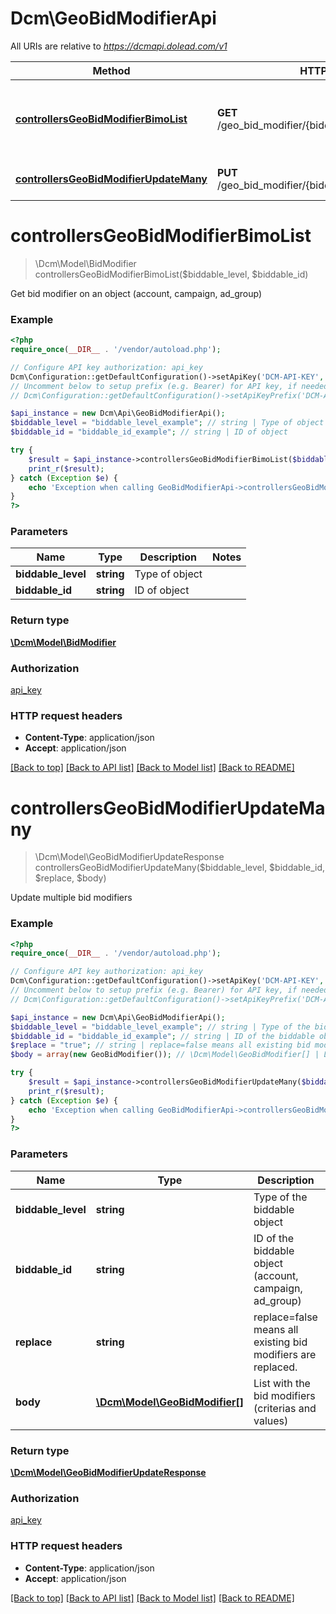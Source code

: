 # Dcm\GeoBidModifierApi

All URIs are relative to *https://dcmapi.dolead.com/v1*

Method | HTTP request | Description
------------- | ------------- | -------------
[**controllersGeoBidModifierBimoList**](GeoBidModifierApi.md#controllersGeoBidModifierBimoList) | **GET** /geo_bid_modifier/{biddable_level}/{biddable_id}/ | Get bid modifier on an object (account, campaign, ad_group)
[**controllersGeoBidModifierUpdateMany**](GeoBidModifierApi.md#controllersGeoBidModifierUpdateMany) | **PUT** /geo_bid_modifier/{biddable_level}/{biddable_id}/ | Update multiple bid modifiers


# **controllersGeoBidModifierBimoList**
> \Dcm\Model\BidModifier controllersGeoBidModifierBimoList($biddable_level, $biddable_id)

Get bid modifier on an object (account, campaign, ad_group)

### Example
```php
<?php
require_once(__DIR__ . '/vendor/autoload.php');

// Configure API key authorization: api_key
Dcm\Configuration::getDefaultConfiguration()->setApiKey('DCM-API-KEY', 'YOUR_API_KEY');
// Uncomment below to setup prefix (e.g. Bearer) for API key, if needed
// Dcm\Configuration::getDefaultConfiguration()->setApiKeyPrefix('DCM-API-KEY', 'Bearer');

$api_instance = new Dcm\Api\GeoBidModifierApi();
$biddable_level = "biddable_level_example"; // string | Type of object
$biddable_id = "biddable_id_example"; // string | ID of object

try {
    $result = $api_instance->controllersGeoBidModifierBimoList($biddable_level, $biddable_id);
    print_r($result);
} catch (Exception $e) {
    echo 'Exception when calling GeoBidModifierApi->controllersGeoBidModifierBimoList: ', $e->getMessage(), PHP_EOL;
}
?>
```

### Parameters

Name | Type | Description  | Notes
------------- | ------------- | ------------- | -------------
 **biddable_level** | **string**| Type of object |
 **biddable_id** | **string**| ID of object |

### Return type

[**\Dcm\Model\BidModifier**](../Model/BidModifier.md)

### Authorization

[api_key](../../README.md#api_key)

### HTTP request headers

 - **Content-Type**: application/json
 - **Accept**: application/json

[[Back to top]](#) [[Back to API list]](../../README.md#documentation-for-api-endpoints) [[Back to Model list]](../../README.md#documentation-for-models) [[Back to README]](../../README.md)

# **controllersGeoBidModifierUpdateMany**
> \Dcm\Model\GeoBidModifierUpdateResponse controllersGeoBidModifierUpdateMany($biddable_level, $biddable_id, $replace, $body)

Update multiple bid modifiers

### Example
```php
<?php
require_once(__DIR__ . '/vendor/autoload.php');

// Configure API key authorization: api_key
Dcm\Configuration::getDefaultConfiguration()->setApiKey('DCM-API-KEY', 'YOUR_API_KEY');
// Uncomment below to setup prefix (e.g. Bearer) for API key, if needed
// Dcm\Configuration::getDefaultConfiguration()->setApiKeyPrefix('DCM-API-KEY', 'Bearer');

$api_instance = new Dcm\Api\GeoBidModifierApi();
$biddable_level = "biddable_level_example"; // string | Type of the biddable object
$biddable_id = "biddable_id_example"; // string | ID of the biddable object (account, campaign, ad_group)
$replace = "true"; // string | replace=false means all existing bid modifiers are replaced.
$body = array(new GeoBidModifier()); // \Dcm\Model\GeoBidModifier[] | List with the bid modifiers (criterias and values)

try {
    $result = $api_instance->controllersGeoBidModifierUpdateMany($biddable_level, $biddable_id, $replace, $body);
    print_r($result);
} catch (Exception $e) {
    echo 'Exception when calling GeoBidModifierApi->controllersGeoBidModifierUpdateMany: ', $e->getMessage(), PHP_EOL;
}
?>
```

### Parameters

Name | Type | Description  | Notes
------------- | ------------- | ------------- | -------------
 **biddable_level** | **string**| Type of the biddable object |
 **biddable_id** | **string**| ID of the biddable object (account, campaign, ad_group) |
 **replace** | **string**| replace&#x3D;false means all existing bid modifiers are replaced. | [optional] [default to true]
 **body** | [**\Dcm\Model\GeoBidModifier[]**](../Model/GeoBidModifier.md)| List with the bid modifiers (criterias and values) | [optional]

### Return type

[**\Dcm\Model\GeoBidModifierUpdateResponse**](../Model/GeoBidModifierUpdateResponse.md)

### Authorization

[api_key](../../README.md#api_key)

### HTTP request headers

 - **Content-Type**: application/json
 - **Accept**: application/json

[[Back to top]](#) [[Back to API list]](../../README.md#documentation-for-api-endpoints) [[Back to Model list]](../../README.md#documentation-for-models) [[Back to README]](../../README.md)

